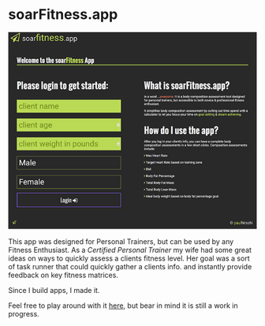 # soarFitness.app

![soarFitness](soarFitness.jpg)

This app was designed for Personal Trainers, but can be used by any Fitness Enthusiast.  As a *Certified Personal Trainer* my wife had some great ideas on ways to quickly assess a clients fitness level.  Her goal was a sort of task runner that could quickly gather a clients info. and instantly provide feedback on key fitness matrices.

Since I build apps, I made it.

Feel free to play around with it [here](http://www.soar.paulhirschi.com), but bear in mind it is still a work in progress.